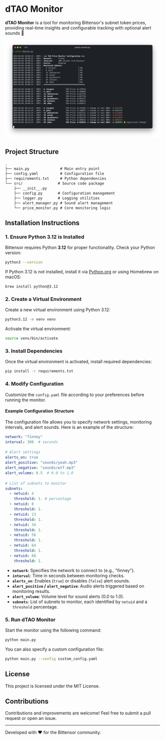 # dTAO Monitor

**dTAO Monitor** is a tool for monitoring Bittensor's subnet token prices, providing real-time insights and configurable tracking with optional alert sounds 🔔

![Screenshot](assets/screens/screenshot_1.png)

## Project Structure

```
.
├── main.py              # Main entry point
├── config.yaml          # Configuration file
├── requirements.txt     # Python dependencies
└── src/                # Source code package
    ├── __init__.py
    ├── config.py       # Configuration management
    ├── logger.py       # Logging utilities
    ├── alert_manager.py # Sound alert management
    └── price_monitor.py # Core monitoring logic
```

## Installation Instructions

### **1. Ensure Python 3.12 is Installed**
Bittensor requires Python **3.12** for proper functionality.
Check your Python version:
```sh
python3 --version
```
If Python 3.12 is not installed, install it via [Python.org](https://www.python.org/downloads/) or using Homebrew on macOS:
```sh
brew install python@3.12
```

### **2. Create a Virtual Environment**
Create a new virtual environment using Python 3.12:
```sh
python3.12 -m venv venv
```
Activate the virtual environment:
```sh
source venv/bin/activate
```

### **3. Install Dependencies**
Once the virtual environment is activated, install required dependencies:
```sh
pip install -r requirements.txt
```

### **4. Modify Configuration**
Customize the `config.yaml` file according to your preferences before running the monitor.

#### **Example Configuration Structure**
The configuration file allows you to specify network settings, monitoring intervals, and alert sounds.
Here is an example of the structure:

```yaml
network: "finney"
interval: 300  # seconds

# Alert settings
alerts_on: true
alert_positive: "sounds/yeah.mp3"
alert_negative: "sounds/wtf.mp3"
alert_volume: 0.5  # 0.0 to 1.0

# List of subnets to monitor
subnets:
  - netuid: 4
    threshold: 1. # percentage
  - netuid: 8
    threshold: 1.
  - netuid: 13
    threshold: 1. 
  - netuid: 34
    threshold: 1.
  - netuid: 56
    threshold: 1.
  - netuid: 64
    threshold: 1. 
  - netuid: 68
    threshold: 1. 
```

- **`network`**: Specifies the network to connect to (e.g., "finney").
- **`interval`**: Time in seconds between monitoring checks.
- **`alerts_on`**: Enables (`true`) or disables (`false`) alert sounds.
- **`alert_positive` / `alert_negative`**: Audio alerts triggered based on monitoring results.
- **`alert_volume`**: Volume level for sound alerts (0.0 to 1.0).
- **`subnets`**: List of subnets to monitor, each identified by `netuid` and a `threshold` percentage.

### **5. Run dTAO Monitor**
Start the monitor using the following command:
```sh
python main.py
```

You can also specify a custom configuration file:
```sh
python main.py --config custom_config.yaml
```

## **License**
This project is licensed under the MIT License.

## **Contributions**
Contributions and improvements are welcome! Feel free to submit a pull request or open an issue.

---
Developed with ❤️ for the Bittensor community.

